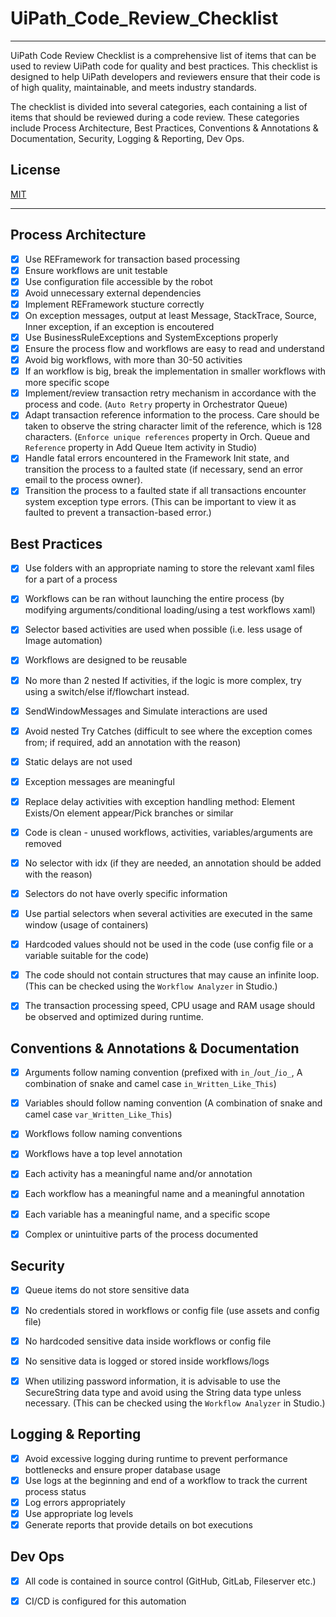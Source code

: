 # UiPath_Code_Review_Checklist
-------------

UiPath Code Review Checklist is a comprehensive list of items that can be used to review UiPath code for quality and best practices. This checklist is designed to help UiPath developers and reviewers ensure that their code is of high quality, maintainable, and meets industry standards.

The checklist is divided into several categories, each containing a list of items that should be reviewed during a code review. These categories include Process Architecture, Best Practices, Conventions & Annotations & Documentation, Security, Logging & Reporting, Dev Ops.

## License

[MIT](https://github.com/seymenbahtiyar/UiPath_Code_Review_Checklist/blob/main/LICENSE)

-------------
## Process Architecture

- [x] Use REFramework for transaction based processing
- [x] Ensure workflows are unit testable
- [x] Use configuration file accessible by the robot
- [x] Avoid unnecessary external dependencies
- [x] Implement REFramework stucture correctly
- [x] On exception messages, output at least Message, StackTrace, Source, Inner exception, if an exception is encoutered
- [x] Use BusinessRuleExceptions and SystemExceptions properly
- [x] Ensure the process flow and workflows are easy to read and understand
- [x] Avoid big workflows, with more than 30-50 activities
- [x] If an workflow is big, break the implementation in smaller workflows with more specific scope
- [x] Implement/review transaction retry mechanism in accordance with the process and code. (`Auto Retry` property in Orchestrator Queue)
- [x] Adapt transaction reference information to the process. Care should be taken to observe the string character limit of the reference, which is 128 characters. (`Enforce unique references` property in Orch. Queue and `Reference` property in Add Queue Item activity in Studio)
- [x] Handle fatal errors encountered in the Framework Init state, and transition the process to a faulted state (if necessary, send an error email to the process owner).
- [x] Transition the process to a faulted state if all transactions encounter system exception type errors. (This can be important to view it as faulted to prevent a transaction-based error.)

## Best Practices

- [x] Use folders with an appropriate naming to store the relevant xaml files for a part of a process
- [x] Workflows can be ran without launching the entire process (by modifying arguments/conditional loading/using a test workflows xaml)
- [x] Selector based activities are used when possible (i.e. less usage of Image automation)
- [x] Workflows are designed to be reusable
- [x] No more than 2 nested If activities, if the logic is more complex, try using a switch/else if/flowchart instead.
- [x] SendWindowMessages and Simulate interactions are used
- [x] Avoid nested Try Catches (difficult to see where the exception comes from; if required, add an annotation with the reason)
- [x] Static delays are not used
- [x] Exception messages are meaningful
- [x] Replace delay activities with exception handling method: Element Exists/On element appear/Pick branches or similar
- [x] Code is clean - unused workflows, activities, variables/arguments are removed
- [x] No selector with idx (if they are needed, an annotation should be added with the reason)
- [x] Selectors do not have overly specific information
- [x] Use partial selectors when several activities are executed in the same window (usage of containers)
- [x] Hardcoded values should not be used in the code (use config file or a variable suitable for the code)
- [x] The code should not contain structures that may cause an infinite loop. (This can be checked using the `Workflow Analyzer` in Studio.)
- [x] The transaction processing speed, CPU usage and RAM usage should be observed and optimized during runtime.


## Conventions & Annotations & Documentation

- [x] Arguments follow naming convention (prefixed with `in_`/`out_`/`io_`, A combination of snake and camel case `in_Written_Like_This`)
- [x] Variables should follow naming convention (A combination of snake and camel case `var_Written_Like_This`)
- [x] Workflows follow naming conventions
- [x] Workflows have a top level annotation
- [x] Each activity has a meaningful name and/or annotation
- [x] Each workflow has a meaningful name and a meaningful annotation
- [x] Each variable has a meaningful name, and a specific scope
- [x] Complex or unintuitive parts of the process documented


## Security

- [x] Queue items do not store sensitive data
- [x] No credentials stored in workflows or config file (use assets and config file)
- [x] No hardcoded sensitive data inside workflows or config file
- [x] No sensitive data is logged or stored inside workflows/logs
- [x] When utilizing password information, it is advisable to use the SecureString data type and avoid using the String data type unless necessary. (This can be checked using the `Workflow Analyzer` in Studio.)


## Logging & Reporting

- [x] Avoid excessive logging during runtime to prevent performance bottlenecks and ensure proper database usage
- [x] Use logs at the beginning and end of a workflow to track the current process status
- [x] Log errors appropriately
- [x] Use appropriate log levels
- [x] Generate reports that provide details on bot executions

## Dev Ops

- [x] All code is contained in source control (GitHub, GitLab, Fileserver etc.)
- [x] CI/CD is configured for this automation






